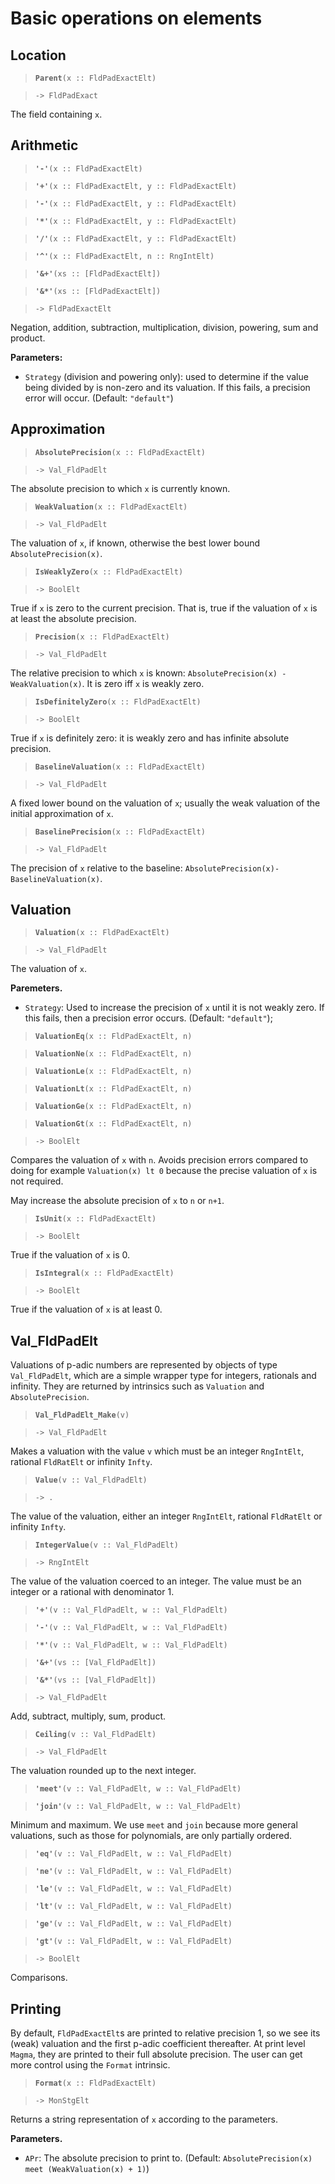 # Basic operations on elements

## Location

> **`Parent`**`(x :: FldPadExactElt)`

> `-> FldPadExact`

The field containing `x`.

## Arithmetic

> **`'-'`**`(x :: FldPadExactElt)`

> **`'+'`**`(x :: FldPadExactElt, y :: FldPadExactElt)`

> **`'-'`**`(x :: FldPadExactElt, y :: FldPadExactElt)`

> **`'*'`**`(x :: FldPadExactElt, y :: FldPadExactElt)`

> **`'/'`**`(x :: FldPadExactElt, y :: FldPadExactElt)`

> **`'^'`**`(x :: FldPadExactElt, n :: RngIntElt)`

> **`'&+'`**`(xs :: [FldPadExactElt])`

> **`'&*'`**`(xs :: [FldPadExactElt])`

> `-> FldPadExactElt`

Negation, addition, subtraction, multiplication, division, powering, sum and product.

**Parameters:**

* `Strategy` (division and powering only): used to determine if the value being divided by is non-zero and its valuation. If this fails, a precision error will occur. (Default: `"default"`)

## Approximation

> **`AbsolutePrecision`**`(x :: FldPadExactElt)`

> `-> Val_FldPadElt`

The absolute precision to which `x` is currently known.

> **`WeakValuation`**`(x :: FldPadExactElt)`

> `-> Val_FldPadElt`

The valuation of `x`, if known, otherwise the best lower bound `AbsolutePrecision(x)`.

> **`IsWeaklyZero`**`(x :: FldPadExactElt)`

> `-> BoolElt`

True if `x` is zero to the current precision. That is, true if the valuation of `x` is at least the absolute precision.

> **`Precision`**`(x :: FldPadExactElt)`

> `-> Val_FldPadElt`

The relative precision to which `x` is known: `AbsolutePrecision(x) - WeakValuation(x)`. It is zero iff `x` is weakly zero.

> **`IsDefinitelyZero`**`(x :: FldPadExactElt)`

> `-> BoolElt`

True if `x` is definitely zero: it is weakly zero and has infinite absolute precision.

> **`BaselineValuation`**`(x :: FldPadExactElt)`

> `-> Val_FldPadElt`

A fixed lower bound on the valuation of `x`; usually the weak valuation of the initial approximation of `x`.

> **`BaselinePrecision`**`(x :: FldPadExactElt)`

> `-> Val_FldPadElt`

The precision of `x` relative to the baseline: `AbsolutePrecision(x)-BaselineValuation(x)`.

## Valuation

> **`Valuation`**`(x :: FldPadExactElt)`

> `-> Val_FldPadElt`

The valuation of `x`.

**Paremeters.**

* `Strategy`: Used to increase the precision of `x` until it is not weakly zero. If this fails, then a precision error occurs. (Default: `"default"`);

> **`ValuationEq`**`(x :: FldPadExactElt, n)`

> **`ValuationNe`**`(x :: FldPadExactElt, n)`

> **`ValuationLe`**`(x :: FldPadExactElt, n)`

> **`ValuationLt`**`(x :: FldPadExactElt, n)`

> **`ValuationGe`**`(x :: FldPadExactElt, n)`

> **`ValuationGt`**`(x :: FldPadExactElt, n)`

> `-> BoolElt`

Compares the valuation of `x` with `n`. Avoids precision errors compared to doing for example `Valuation(x) lt 0` because the precise valuation of `x` is not required.

May increase the absolute precision of `x` to `n` or `n+1`.

> **`IsUnit`**`(x :: FldPadExactElt)`

> `-> BoolElt`

True if the valuation of `x` is 0.

> **`IsIntegral`**`(x :: FldPadExactElt)`

> `-> BoolElt`

True if the valuation of `x` is at least 0.

## Val_FldPadElt

Valuations of p-adic numbers are represented by objects of type `Val_FldPadElt`, which are a simple wrapper type for integers, rationals and infinity. They are returned by intrinsics such as `Valuation` and `AbsolutePrecision`.

> **`Val_FldPadElt_Make`**`(v)`

> `-> Val_FldPadElt`

Makes a valuation with the value `v` which must be an integer `RngIntElt`, rational `FldRatElt` or infinity `Infty`.

> **`Value`**`(v :: Val_FldPadElt)`

> `-> .`

The value of the valuation, either an integer `RngIntElt`, rational `FldRatElt` or infinity `Infty`.

> **`IntegerValue`**`(v :: Val_FldPadElt)`

> `-> RngIntElt`

The value of the valuation coerced to an integer. The value must be an integer or a rational with denominator 1.

> **`'+'`**`(v :: Val_FldPadElt, w :: Val_FldPadElt)`

> **`'-'`**`(v :: Val_FldPadElt, w :: Val_FldPadElt)`

> **`'*'`**`(v :: Val_FldPadElt, w :: Val_FldPadElt)`

> **`'&+'`**`(vs :: [Val_FldPadElt])`

> **`'&*'`**`(vs :: [Val_FldPadElt])`

> `-> Val_FldPadElt`

Add, subtract, multiply, sum, product.

> **`Ceiling`**`(v :: Val_FldPadElt)`

> `-> Val_FldPadElt`

The valuation rounded up to the next integer.

> **`'meet'`**`(v :: Val_FldPadElt, w :: Val_FldPadElt)`

> **`'join'`**`(v :: Val_FldPadElt, w :: Val_FldPadElt)`

Minimum and maximum. We use `meet` and `join` because more general valuations, such as those for polynomials, are only partially ordered.

> **`'eq'`**`(v :: Val_FldPadElt, w :: Val_FldPadElt)`

> **`'ne'`**`(v :: Val_FldPadElt, w :: Val_FldPadElt)`

> **`'le'`**`(v :: Val_FldPadElt, w :: Val_FldPadElt)`

> **`'lt'`**`(v :: Val_FldPadElt, w :: Val_FldPadElt)`

> **`'ge'`**`(v :: Val_FldPadElt, w :: Val_FldPadElt)`

> **`'gt'`**`(v :: Val_FldPadElt, w :: Val_FldPadElt)`

> `-> BoolElt`

Comparisons.

## Printing

By default, `FldPadExactElt`s are printed to relative precision 1, so we see its (weak) valuation and the first p-adic coefficient thereafter. At print level `Magma`, they are printed to their full absolute precision. The user can get more control using the `Format` intrinsic.

> **`Format`**`(x :: FldPadExactElt)`

> `-> MonStgElt`

Returns a string representation of `x` according to the parameters.

**Parameters.**

* `APr`: The absolute precision to print to. (Default: `AbsolutePrecision(x) meet (WeakValuation(x) + 1)`)